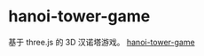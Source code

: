 # hanoi-tower-game

基于 three.js 的 3D 汉诺塔游戏。
[hanoi-tower-game](https://David-TechNomad.github.io/hanoi-tower-game/)
